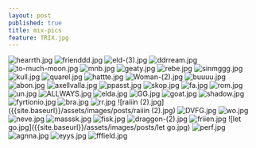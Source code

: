 ```yaml
---
layout: post
published: true
title: mix-pics
feature: TRIX.jpg
---
```

![hearrth.jpg]({{site.baseurl}}/assets/images/posts/hearrth.jpg)
![frienddd.jpg]({{site.baseurl}}/assets/images/posts/frienddd.jpg)
![eld-(3).jpg]({{site.baseurl}}/assets/images/posts/eld-(3).jpg)
![ddrream.jpg]({{site.baseurl}}/assets/images/posts/ddrream.jpg)
![to-much-moon.jpg]({{site.baseurl}}/assets/images/posts/to-much-moon.jpg)
![mnb.jpg]({{site.baseurl}}/assets/images/posts/mnb.jpg)
![geaty.jpg]({{site.baseurl}}/assets/images/posts/geaty.jpg)
![rebe.jpg]({{site.baseurl}}/assets/images/posts/rebe.jpg)
![sinmggg.jpg]({{site.baseurl}}/assets/images/posts/sinmggg.jpg)
![kull.jpg]({{site.baseurl}}/assets/images/posts/kull.jpg)
![quarel.jpg]({{site.baseurl}}/assets/images/posts/quarel.jpg)
![hattte.jpg]({{site.baseurl}}/assets/images/posts/hattte.jpg)
![Woman-(2).jpg]({{site.baseurl}}/assets/images/posts/Woman-(2).jpg)
![buuuu.jpg]({{site.baseurl}}/assets/images/posts/buuuu.jpg)
![abon.jpg]({{site.baseurl}}/assets/images/posts/abon.jpg)
![axellvalla.jpg]({{site.baseurl}}/assets/images/posts/axellvalla.jpg)
![ppasst.jpg]({{site.baseurl}}/assets/images/posts/ppasst.jpg)
![skop.jpg]({{site.baseurl}}/assets/images/posts/skop.jpg)
![fa.jpg]({{site.baseurl}}/assets/images/posts/fa.jpg)
![rom.jpg]({{site.baseurl}}/assets/images/posts/rom.jpg)
![un.jpg]({{site.baseurl}}/assets/images/posts/un.jpg)
![ALLWAYS.jpg]({{site.baseurl}}/assets/images/posts/ALLWAYS.jpg)
![elda.jpg]({{site.baseurl}}/assets/images/posts/elda.jpg)
![GG.jpg]({{site.baseurl}}/assets/images/posts/GG.jpg)
![goat.jpg]({{site.baseurl}}/assets/images/posts/goat.jpg)
![shadow.jpg]({{site.baseurl}}/assets/images/posts/shadow.jpg)
![fyrtionio.jpg]({{site.baseurl}}/assets/images/posts/fyrtionio.jpg)
![bra.jpg]({{site.baseurl}}/assets/images/posts/bra.jpg)
![rr.jpg]({{site.baseurl}}/assets/images/posts/rr.jpg)
![raiiin (2).jpg]({{site.baseurl}}/assets/images/posts/raiiin (2).jpg)
![DVFG.jpg]({{site.baseurl}}/assets/images/posts/DVFG.jpg)
![wo.jpg]({{site.baseurl}}/assets/images/posts/wo.jpg)
![neve.jpg]({{site.baseurl}}/assets/images/posts/neve.jpg)
![masssk.jpg]({{site.baseurl}}/assets/images/posts/masssk.jpg)
![fisk.jpg]({{site.baseurl}}/assets/images/posts/fisk.jpg)
![draggon-(2).jpg]({{site.baseurl}}/assets/images/posts/draggon-(2).jpg)
![friien.jpg]({{site.baseurl}}/assets/images/posts/friien.jpg)
![let go.jpg]({{site.baseurl}}/assets/images/posts/let go.jpg)
![perf.jpg]({{site.baseurl}}/assets/images/posts/perf.jpg)
![agnna.jpg]({{site.baseurl}}/assets/images/posts/agnna.jpg)
![eyys.jpg]({{site.baseurl}}/assets/images/posts/eyys.jpg)
![fffield.jpg]({{site.baseurl}}/assets/images/posts/fffield.jpg)
